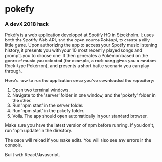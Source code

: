 # pokefy
### A devX 2018 hack

Pokéfy is a web application developed at Spotify HQ in Stockholm. It uses both the Spotify Web API, and the open source Pokéapi, to create a silly little game. Upon authorizing the app to access your Spotify music listening history, it presents you with your 10 most recently played songs and prompts you to choose one. It then generates a Pokémon based on the genre of music you selected (for example, a rock song gives you a random Rock-type Pokémon), and presents a short battle scenario you can play through. 

Here's how to run the application once you've downloaded the repository:

1. Open two terminal windows. 
2. Navigate to the 'server' folder in one window, and the 'pokefy' folder in the other.
3. Run 'npm start' in the server folder.
4. Run 'npm start' in the pokefy folder.
5. Voila. The app should open automatically in your standard browser.

Make sure you have the latest version of npm before running. If you don't, run 'npm update' in the directory.

The page will reload if you make edits.
You will also see any errors in the console.

Built with React/Javascript. 
